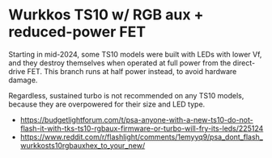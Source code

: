 # Wurkkos TS10 w/ RGB aux + reduced-power FET

Starting in mid-2024, some TS10 models were built with LEDs with lower Vf, and
they destroy themselves when operated at full power from the direct-drive FET.
This branch runs at half power instead, to avoid hardware damage.

Regardless, sustained turbo is not recommended on any TS10 models, because they
are overpowered for their size and LED type.

- https://budgetlightforum.com/t/psa-anyone-with-a-new-ts10-do-not-flash-it-with-tks-ts10-rgbaux-firmware-or-turbo-will-fry-its-leds/225124
- https://www.reddit.com/r/flashlight/comments/1emyyq9/psa_dont_flash_wurkkosts10rgbauxhex_to_your_new/

